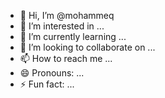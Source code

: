 - 👋 Hi, I’m @mohammeq
- 👀 I’m interested in ...
- 🌱 I’m currently learning ...
- 💞️ I’m looking to collaborate on ...
- 📫 How to reach me ...
- 😄 Pronouns: ...
- ⚡ Fun fact: ...

<!---
mohammeq/mohammeq is a ✨ special ✨ repository because its `README.md` (this file) appears on your GitHub profile.
You can click the Preview link to take a look at your changes.
--->
